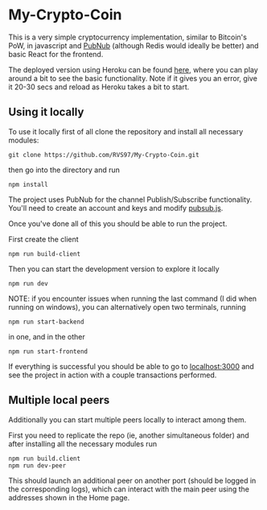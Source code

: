 # My-Crypto-Coin

This is a very simple cryptocurrency implementation, similar to Bitcoin's PoW, in javascript and [PubNub](www.pubnub.com) (although Redis would ideally be better) and basic React for the frontend.

The deployed version using Heroku can be found [here](https://ancient-fortress-27407.herokuapp.com/), where you can play around a bit to see the basic functionality. Note if it gives you an error, give it 20-30 secs and reload as Heroku takes a bit to start.

## Using it locally

To use it locally first of all clone the repository and install all necessary modules:
```
git clone https://github.com/RVS97/My-Crypto-Coin.git
```

then go into the directory and run
```
npm install
```

The project uses PubNub for the channel Publish/Subscribe functionality. You'll need to create an account and keys and modify [pubsub.js](https://github.com/RVS97/My-Crypto-Coin/blob/master/app/pubsub.js).

Once you've done all of this you should be able to run the project.

First create the client
```
npm run build-client
```

Then you can start the development version to explore it locally
```
npm run dev
```

NOTE: if you encounter issues when running the last command (I did when running on windows), you can alternatively open two terminals, running
```
npm run start-backend
```

in one, and in the other
```
npm run start-frontend
```

If everything is successful you should be able to go to [localhost:3000](http://localhost:3000/) and see the project in action with a couple transactions performed.

## Multiple local peers

Additionally you can start multiple peers locally to interact among them.

First you need to replicate the repo (ie, another simultaneous folder) and after installing all the necessary modules run
```
npm run build.client
npm run dev-peer
```

This should launch an additional peer on another port (should be logged in the corresponding logs), which can interact with the main peer using the addresses shown in the Home page.
